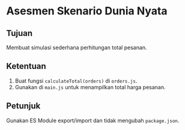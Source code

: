 # Asesmen Skenario Dunia Nyata

## Tujuan
Membuat simulasi sederhana perhitungan total pesanan.

## Ketentuan
1. Buat fungsi `calculateTotal(orders)` di `orders.js`.
2. Gunakan di `main.js` untuk menampilkan total harga pesanan.

## Petunjuk
Gunakan ES Module export/import dan tidak mengubah `package.json`.
